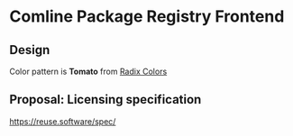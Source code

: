 # Comline Package Registry Frontend

## Design

Color pattern is __Tomato__ from [Radix Colors](https://www.radix-ui.com/colors)

## Proposal: Licensing specification

https://reuse.software/spec/
